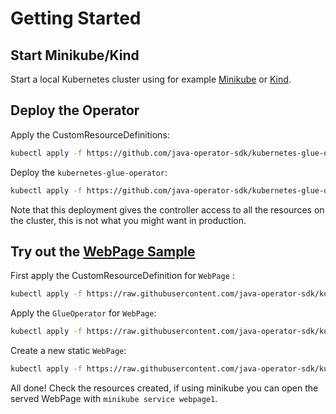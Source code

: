 # Getting Started

## Start Minikube/Kind

Start a local Kubernetes cluster using for example [Minikube](https://minikube.sigs.k8s.io/docs/start/) or [Kind](https://kind.sigs.k8s.io/docs/user/quick-start/#installation).

## Deploy the Operator

Apply the CustomResourceDefinitions:

```bash
kubectl apply -f https://github.com/java-operator-sdk/kubernetes-glue-operator/releases/latest/download/glues.io.javaoperatorsdk.operator.glue-v1.yml -f https://github.com/java-operator-sdk/kubernetes-glue-operator/releases/latest/download/glueoperators.io.java-operator-sdk.operator.glue-v1.yml
```

Deploy the `kubernetes-glue-operator`:

```bash
kubectl apply -f https://github.com/java-operator-sdk/kubernetes-glue-operator/releases/latest/download/kubernetes.yml
```

Note that this deployment gives the controller access to all the resources on the cluster, this is not what you might want in production.

## Try out the [WebPage Sample](https://github.com/java-operator-sdk/kubernetes-glue-operator/tree/main/src/test/resources/sample/webpage)

First apply the CustomResourceDefinition for `WebPage` :

```bash
kubectl apply -f https://raw.githubusercontent.com/java-operator-sdk/kubernetes-glue-operator/main/src/test/resources/sample/webpage/webpage.crd.yaml
```

Apply the `GlueOperator` for `WebPage`:

```bash
kubectl apply -f https://raw.githubusercontent.com/java-operator-sdk/kubernetes-glue-operator/main/src/test/resources/sample/webpage/webpage.operator.yaml
```

Create a new static `WebPage`:

```bash
kubectl apply -f https://raw.githubusercontent.com/java-operator-sdk/kubernetes-glue-operator/main/src/test/resources/sample/webpage/webpage.sample.yaml
```

All done! Check the resources created, if using minikube you can open the served WebPage with `minikube service webpage1`.

